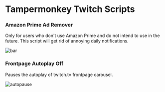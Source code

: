 # Tampermonkey Twitch Scripts
### Amazon Prime Ad Remover
Only for users who don't use Amazon Prime and do not intend to use in the future. This script will get rid of annoying daily notifications.

![bar](https://github.com/mirbyte/Tampermonkey-Twitch-Scripts/assets/83219244/66edc374-e6eb-447e-b6ae-aff877b039b5)




### Frontpage Autoplay Off
Pauses the autoplay of twitch.tv frontpage carousel.

![autopause](https://github.com/mirbyte/Tampermonkey-Twitch-Scripts/assets/83219244/3c7d711d-edb2-4566-9305-19a6a8565f86)
